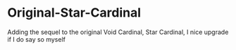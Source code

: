 # Original-Star-Cardinal
Adding the sequel to the original Void Cardinal, Star Cardinal, I nice upgrade if I do say so myself
